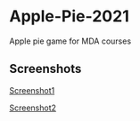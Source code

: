 # Apple-Pie-2021

Apple pie game for MDA courses

## Screenshots

[Screenshot1](https://github.com/gulyaeve/Apple-Pie-2021/blob/main/Apple%20Pie%202021/Screenshots/Screen1.png?raw=true)

[Screenshot2](https://github.com/gulyaeve/Apple-Pie-2021/blob/main/Apple%20Pie%202021/Screenshots/Screen2.png?raw=true)
